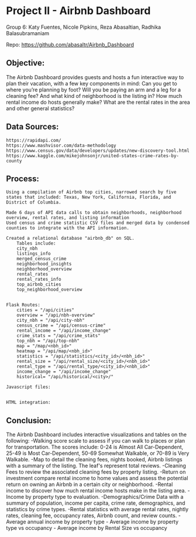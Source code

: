 # Project II - Airbnb Dashboard

Group 6:
Katy Fuentes, Nicole Pipkins, Reza Abasaltian, Radhika Balasubramaniam

Repo:
https://github.com/abasaltr/Airbnb_Dashboard 

## Objective:
The Airbnb Dashboard provides guests and hosts a fun interactive way to plan their vacation, 
with a few key components in mind: 
	Can you get to where you’re planning by foot?
	Will you be paying an arm and a leg for a cleaning fee?
	And what kind of neighborhood is the listing in?
	How much rental income do hosts generally make?
	What are the rental rates in the area and other general statistics?
	


## Data Sources:
	https://rapidapi.com/ 
	https://www.mashvisor.com/data-methodology 
	https://www.census.gov/data/developers/updates/new-discovery-tool.html 
	https://www.kaggle.com/mikejohnsonjr/united-states-crime-rates-by-county


## Process:
	Using a compilation of Airbnb top cities, narrowed search by five states that included: Texas, New York, California, Florida, and District of Columbia. 
	
	Made 6 days of API data calls to obtain neighborhoods, neighborhood overview, rental rates, and listing information 
	Used census and crime statistic CSV files and merged data by condensed counties to integrate with the API information.
	
	Created a relational database "airbnb_db" on SQL.
		Tables include:
		city_nbh
		listings_info
		merged_census_crime
		neighborhood_insights
		neighborhood_overview
		rental_rates
		rental_rates_info
		top_airbnb_cities
		top_neighborhood_overview
			
	
	Flask Routes:
		cities = "/api/cities"
		overview = "/api/nbh-overview"
		city_nbh = "/api/city-nbh"
		census_crime = "/api/census-crime"
		rental_income = "/api/income_change"
		crime_stats = "/api/crime_stats"
		top_nbh = "/api/top-nbh"
		map = "/map/<nbh_id>"
		heatmap = "/api/map/<nbh_id>"
		statistics = "/api/statistics/<city_id>/<nbh_id>"
		rental_size = "/api/rental_size/<city_id>/<nbh_id>"
		rental_type = "/api/rental_type/<city_id>/<nbh_id>"
		income_change = "/api/income_change"
		historical= "/api/historical/<city>/"
	
	Javascript files:


	HTML integration:


## Conclusion:
The Airbnb Dashboard includes interactive visualizations and tables on the following:
	-Walking score scale to assess if you can walk to places or plan for transportation. The scores include: 0-24 is Almost All Car-Dependent,
	25-49 is Most Car-Dependent, 50-69 Somewhat Walkable, or 70-89 is Very Walkable.
	-Map to detail the cleaning fees, nights booked, Airbnb listings with a summary of the listing. The leaf's represent total reviews.
	-Cleaning Fees to review the associated cleaning fees by property listing. 
	-Return on investment compare rental income to home values and assess the potential return on owning an Airbnb in a certain city or neighborhood.
	-Rental income to discover how much rental income hosts make in the listing area.
	-Income by property type to evaluation. 
	-Demographics/Crime Data with a summary of population, income per capita, crime rate, demographics, and statistics by crime types.
	-Rental statistics with average rental rates, nightly rates, cleaning fee, occupancy rates, Airbnb count, and review counts.
	- Average annual income by property type
	- Average income by property type vs occupancy
	- Average income by Rental Size vs occupancy
	
	





